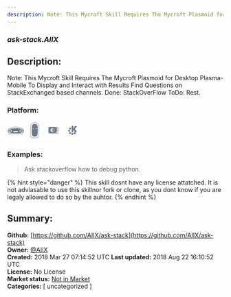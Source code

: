 ```yaml
---
description: Note: This Mycroft Skill Requires The Mycroft Plasmoid for Desktop  Plasma-Mobile To Display a
---
```


### _ask-stack.AIIX_  
## Description:  
Note: This Mycroft Skill Requires The Mycroft Plasmoid for Desktop  Plasma-Mobile To Display and Interact with Results
Find Questions on StackExchanged based channels.
Done: StackOverFlow
ToDo: Rest.  
  
### Platform:  
 ![Mark I](../.gitbook/assets/mark-1-icon.png)  ![Mark II](../.gitbook/assets/mark-2-icon.png)  ![Picroft](../.gitbook/assets/picroft-icon.png)  ![plasmoid](../.gitbook/assets/kde.png)   
### Examples:  
> Ask stackoverflow how to debug python.  
  
{% hint style="danger" %}
This skill dosnt have any license attatched. It is not adviasable to use this skillnor fork or clone, as you dont know if you are legaly allowed to do so by the auhtor.
{% endhint %}
  
## Summary:  
**Github:** [https://github.com/AIIX/ask-stack](https://github.com/AIIX/ask-stack)  
**Owner:** [@AIIX](https://github.com/AIIX)  
**Created:** 2018 Mar 27 07:14:52 UTC  **Last updated:** 2018 Aug 22 16:10:52 UTC  
**License:** No License  
**Market status:** [Not in Market](https://market.mycroft.ai/skill/)  
**Categories:** [ uncategorized ]   
